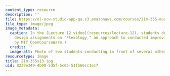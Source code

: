```yaml
---
content_type: resource
description: ''
file: https://ol-ocw-studio-app-qa.s3.amazonaws.com/courses/21m-355-musical-improvisation-spring-2013/8239e3494b005d5f5c6551fb66cc1ec7_21M-355s13.jpg
file_type: image/jpeg
image_metadata:
  caption: In the [Lecture 12 video](resources/lecture-12), students demonstrate their
    design assignments on "Flexology," an approach to conducted improvisation. (Photo
    by MIT OpenCourseWare.)
  credit: ''
  image-alt: Photo of two students conducting in front of several other student instrumentalists.
resourcetype: Image
title: 21m-355s13.jpg
uid: 8239e349-4b00-5d5f-5c65-51fb66cc1ec7
---
```

